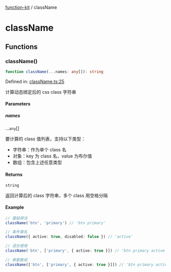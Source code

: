 [function-kit](index.md) / className

# className

## Functions

### className()

```ts
function className(...names: any[]): string
```

Defined in: [className.ts:25](https://github.com/Xaviw/function-kit/blob/84d58cf5bffabbabf64b9123683e107f26af04ae/src/className.ts#L25)

计算动态绑定后的 css class 字符串

#### Parameters

##### names

...`any`[]

要计算的 class 值列表，支持以下类型：
- 字符串：作为单个 class 名
- 对象：key 为 class 名，value 为布尔值
- 数组：包含上述任意类型

#### Returns

`string`

返回计算后的 class 字符串，多个 class 用空格分隔

#### Example

```ts
// 基础用法
className('btn', 'primary') // 'btn primary'

// 条件类名
className({ active: true, disabled: false }) // 'active'

// 混合使用
className('btn', ['primary', { active: true }]) // 'btn primary active'

// 嵌套数组
className(['btn', ['primary', { active: true }]]) // 'btn primary active'
```
